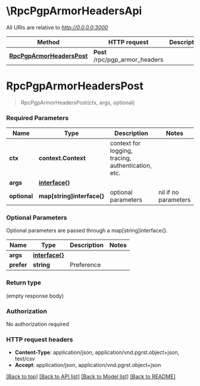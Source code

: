 # \RpcPgpArmorHeadersApi

All URIs are relative to *http://0.0.0.0:3000*

Method | HTTP request | Description
------------- | ------------- | -------------
[**RpcPgpArmorHeadersPost**](RpcPgpArmorHeadersApi.md#RpcPgpArmorHeadersPost) | **Post** /rpc/pgp_armor_headers | 


# **RpcPgpArmorHeadersPost**
> RpcPgpArmorHeadersPost(ctx, args, optional)


### Required Parameters

Name | Type | Description  | Notes
------------- | ------------- | ------------- | -------------
 **ctx** | **context.Context** | context for logging, tracing, authentication, etc.
  **args** | [**interface{}**](interface{}.md)|  | 
 **optional** | **map[string]interface{}** | optional parameters | nil if no parameters

### Optional Parameters
Optional parameters are passed through a map[string]interface{}.

Name | Type | Description  | Notes
------------- | ------------- | ------------- | -------------
 **args** | [**interface{}**](interface{}.md)|  | 
 **prefer** | **string**| Preference | 

### Return type

 (empty response body)

### Authorization

No authorization required

### HTTP request headers

 - **Content-Type**: application/json, application/vnd.pgrst.object+json, text/csv
 - **Accept**: application/json, application/vnd.pgrst.object+json

[[Back to top]](#) [[Back to API list]](../README.md#documentation-for-api-endpoints) [[Back to Model list]](../README.md#documentation-for-models) [[Back to README]](../README.md)

